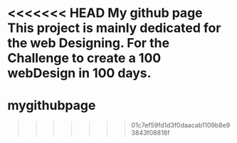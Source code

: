<<<<<<< HEAD
My github page
	This project is mainly dedicated for the web Designing. For the Challenge to create a 100 webDesign in 100 days.
=======
# mygithubpage
>>>>>>> 01c7ef59fd1d3f0daacab1109b8e93843f08818f
